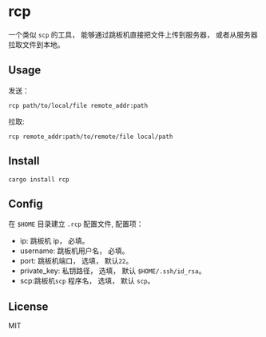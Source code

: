 # rcp
一个类似 `scp` 的工具， 能够通过跳板机直接把文件上传到服务器， 或者从服务器拉取文件到本地。

##  Usage
发送：
```
rcp path/to/local/file remote_addr:path
```
拉取:
```
rcp remote_addr:path/to/remote/file local/path
```

## Install

```
cargo install rcp
```

## Config
在 `$HOME` 目录建立 `.rcp` 配置文件, 配置项：
- ip: 跳板机 ip， 必填。
- username: 跳板机用户名， 必填。
- port: 跳板机端口， 选填， 默认`22`。
- private_key: 私钥路径， 选填， 默认 `$HOME/.ssh/id_rsa`。
- scp:跳板机`scp` 程序名， 选填， 默认 `scp`。

## License

MIT